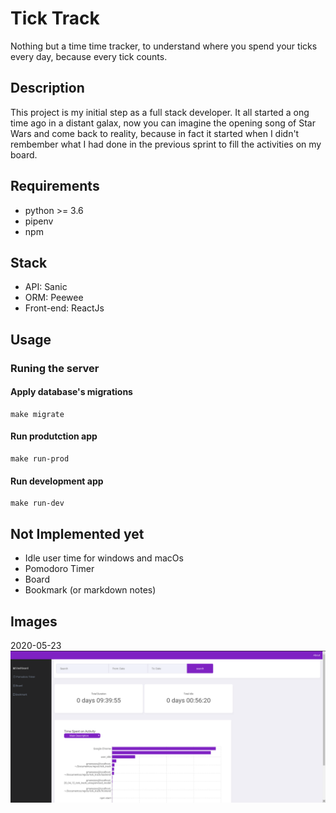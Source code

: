 # Tick Track

Nothing but a time time tracker, to understand where you spend your ticks every day, because every tick counts.

## Description

This project is my initial step as a full stack developer. It all started a ong time ago in a distant galax, now you can imagine the opening song of Star Wars and come back to reality, because in fact it started when I didn't rembember what I had done in the previous sprint to fill the activities on my board.

## Requirements

- python >= 3.6
- pipenv
- npm

## Stack

- API: Sanic
- ORM: Peewee
- Front-end: ReactJs

## Usage

### Runing the server

#### Apply database's migrations

```make
make migrate
```

#### Run produtction app
```make
make run-prod
```

#### Run development app
```make
make run-dev
```

## Not Implemented yet
- Idle user time for windows and macOs
- Pomodoro Timer
- Board
- Bookmark (or markdown notes)

## Images

2020-05-23
![](images/demo-frontend.png)